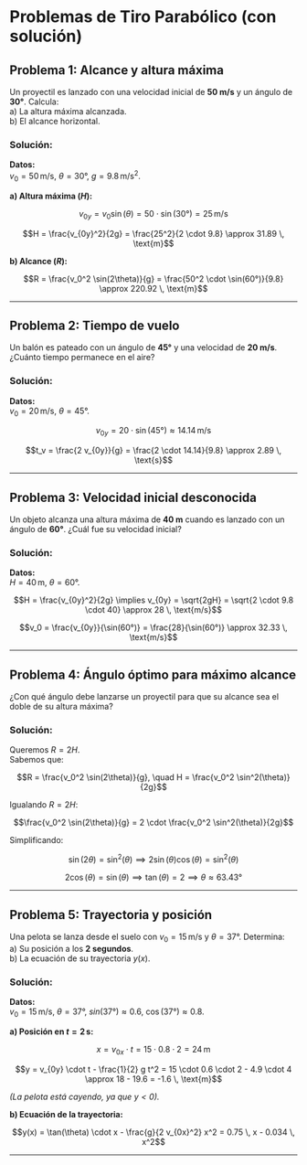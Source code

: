# Problemas de Tiro Parabólico (con solución)

## Problema 1: Alcance y altura máxima
Un proyectil es lanzado con una velocidad inicial de **50 m/s** y un ángulo de **30°**. Calcula:  
a) La altura máxima alcanzada.  
b) El alcance horizontal.

### Solución:
**Datos:**  
$v_0 = 50 \, \text{m/s}$, $\theta = 30°$, $g = 9.8 \, \text{m/s}^2$.

**a) Altura máxima ($H$):**
``` math
v_{0y} = v_0 \sin(\theta) = 50 \cdot \sin(30°) = 25 \, \text{m/s}
```  
``` math
H = \frac{v_{0y}^2}{2g} = \frac{25^2}{2 \cdot 9.8} \approx 31.89 \, \text{m}
```

**b) Alcance ($R$):**  
``` math
R = \frac{v_0^2 \sin(2\theta)}{g} = \frac{50^2 \cdot \sin(60°)}{9.8} \approx 220.92 \, \text{m}
```

---

## Problema 2: Tiempo de vuelo
Un balón es pateado con un ángulo de **45°** y una velocidad de **20 m/s**. ¿Cuánto tiempo permanece en el aire?

### Solución:
**Datos:**  
$v_0 = 20 \, \text{m/s}$, $\theta = 45°$.  
``` math
v_{0y} = 20 \cdot \sin(45°) \approx 14.14 \, \text{m/s}
```  
``` math
t_v = \frac{2 v_{0y}}{g} = \frac{2 \cdot 14.14}{9.8} \approx 2.89 \, \text{s}
```

---

## Problema 3: Velocidad inicial desconocida
Un objeto alcanza una altura máxima de **40 m** cuando es lanzado con un ángulo de **60°**. ¿Cuál fue su velocidad inicial?

### Solución:
**Datos:**  
$H = 40 \, \text{m}$, $\theta = 60°$.  
``` math
H = \frac{v_{0y}^2}{2g} \implies v_{0y} = \sqrt{2gH} = \sqrt{2 \cdot 9.8 \cdot 40} \approx 28 \, \text{m/s}
```  
``` math
v_0 = \frac{v_{0y}}{\sin(60°)} = \frac{28}{\sin(60°)} \approx 32.33 \, \text{m/s}
```

---

## Problema 4: Ángulo óptimo para máximo alcance
¿Con qué ángulo debe lanzarse un proyectil para que su alcance sea el doble de su altura máxima?

### Solución:
Queremos $R = 2H$.  
Sabemos que:  
``` math
R = \frac{v_0^2 \sin(2\theta)}{g}, \quad H = \frac{v_0^2 \sin^2(\theta)}{2g}
```  
Igualando $R = 2H$:  
``` math
\frac{v_0^2 \sin(2\theta)}{g} = 2 \cdot \frac{v_0^2 \sin^2(\theta)}{2g}
```  
Simplificando:  
``` math
\sin(2\theta) = \sin^2(\theta) \implies 2 \sin(\theta) \cos(\theta) = \sin^2(\theta)
```  
``` math
2 \cos(\theta) = \sin(\theta) \implies \tan(\theta) = 2 \implies \theta \approx 63.43°
```

---

## Problema 5: Trayectoria y posición
Una pelota se lanza desde el suelo con $v_0 = 15 \, \text{m/s}$ y $\theta = 37°$. Determina:  
a) Su posición a los **2 segundos**.  
b) La ecuación de su trayectoria $y(x)$.

### Solución:
**Datos:**  
$v_0 = 15 \, \text{m/s}$, $\theta = 37°$, $sin(37°) \approx 0.6$, $\cos(37°) \approx 0.8$.

**a) Posición en $t = 2 \, \text{s}$:**  
``` math
x = v_{0x} \cdot t = 15 \cdot 0.8 \cdot 2 = 24 \, \text{m}
```  
``` math
y = v_{0y} \cdot t - \frac{1}{2} g t^2 = 15 \cdot 0.6 \cdot 2 - 4.9 \cdot 4 \approx 18 - 19.6 = -1.6 \, \text{m}
```  
*(La pelota está cayendo, ya que $y < 0$).*

**b) Ecuación de la trayectoria:**  
``` math
y(x) = \tan(\theta) \cdot x - \frac{g}{2 v_{0x}^2} x^2 = 0.75 \, x - 0.034 \, x^2
```

---